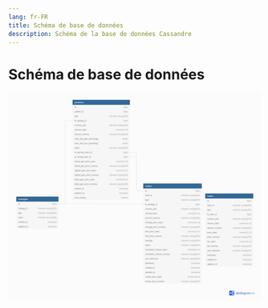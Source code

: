 ```yaml
---
lang: fr-FR
title: Schéma de base de données
description: Schéma de la base de données Cassandre
---
```


# Schéma de base de données

![Schéma de base de données Cassandre](./images/cassandre-trading-bot-database.png)